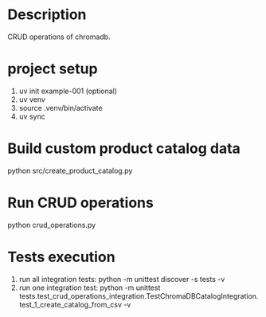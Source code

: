 # Description
CRUD operations of chromadb.

# project setup
1. uv init example-001 (optional)
2. uv venv
3. source .venv/bin/activate
4. uv sync

# Build custom product catalog data
python src/create_product_catalog.py

# Run CRUD operations
python crud_operations.py


# Tests execution
1. run all integration tests: python -m unittest discover -s tests -v
2. run one integration test: python -m unittest tests.test_crud_operations_integration.TestChromaDBCatalogIntegration.test_1_create_catalog_from_csv -v
